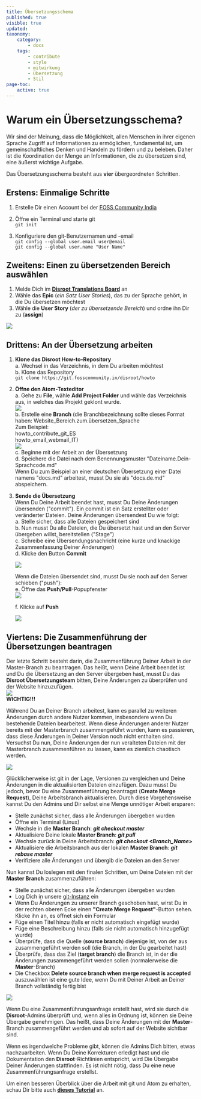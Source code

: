 ```yaml
---
title: Übersetzungsschema
published: true
visible: true
updated:
taxonomy:
    category:
        - docs
    tags:
        - contribute
        - style
        - mitwirkung
        - Übersetzung
        - Stil
page-toc:
    active: true
---
```



# Warum ein Übersetzungsschema?
Wir sind der Meinung, dass die Möglichkeit, allen Menschen in ihrer eigenen Sprache Zugriff auf Informationen zu ermöglichen, fundamental ist, um gemeinschaftliches Denken und Handeln zu fördern und zu beleben. Daher ist die Koordination der Menge an Informationen, die zu übersetzen sind, eine äußerst wichtige Aufgabe.

Das Übersetzungsschema besteht aus **vier** übergeordneten Schritten.

## Erstens: Einmalige Schritte
1. Erstelle Dir einen Account bei der [FOSS Community India](https://git.fosscommunity.in/users/sign_in)
2. Öffne ein Terminal und starte git<br>
`git init`<br>

3. Konfiguriere den git-Benutzernamen und -email<br>
`git config --global user.email user@email`<br>
`git config --global user.name "User Name"`<br>


## Zweitens: Einen zu übersetzenden Bereich auswählen
1. Melde Dich im [**Disroot Translations Board**](https://board.disroot.org/project/fede-disroot-translations/timeline) an
2. Wähle das **Epic** (*ein Satz User Stories*), das zu der Sprache gehört, in die Du übersetzen möchtest
3. Wähle die **User Story** (*der zu übersetzende Bereich*) und ordne ihn Dir zu (**assign**)<br>

![](de/assign.gif)

## Drittens: An der Übersetzung arbeiten
1. **Klone das Disroot How-to-Repository**<br>
    a. Wechsel in das Verzeichnis, in dem Du arbeiten möchtest<br>
    b. Klone das Repository<br>
    `git clone https://git.fosscommunity.in/disroot/howto`
2. **Öffne den Atom-Texteditor**<br>
    a. Gehe zu **File**, wähle **Add Project Folder** und wähle das Verzeichnis aus, in welches das Projekt geklont wurde.<br>
![](de/atom_interface1.png)<br>
    b. Erstelle eine **Branch** (die Branchbezeichnung sollte dieses Format haben: Website_Bereich.zum.übersetzen_Sprache<br>
    Zum Beispiel:<br>
    howto_contribute_git_ES<br>
    howto_email_webmail_IT)<br>![](de/branch_01.gif)<br>
    c. Beginne mit der Arbeit an der Übersetzung<br>
    d. Speichere die Datei nach dem Benennungsmuster "Dateiname.Dein-Sprachcode.md"<br>
    Wenn Du zum Beispiel an einer deutschen Übersetzung einer Datei namens "docs.md" arbeitest, musst Du sie als "docs.de.md" abspeichern.

3. **Sende die Übersetzung**<br>
    Wenn Du Deine Arbeit beendet hast, musst Du Deine Änderungen übersenden ("commit"). Ein commit ist ein Satz erstellter oder veränderter Dateien. Deine Änderungen übersendest Du wie folgt:<br>
    a. Stelle sicher, dass alle Dateien gespeichert sind<br>
    b. Nun musst Du alle Dateien, die Du übersetzt hast und an den Server übergeben willst, bereitstellen ("Stage")<br>
    c. Schreibe eine Übersendungsnachricht (eine kurze und knackige Zusammenfassung Deiner Änderungen)<br>
    d. Klicke den Button **Commit**<br>

    ![](de/commit.gif)<br>

    Wenn die Dateien übersendet sind, musst Du sie noch auf den Server schieben ("push"):<br>
    e. Öffne das **Push/Pull**-Popupfenster<br>
![](de/pull_push.png)<br>

    f. Klicke auf **Push**<br>

    ![](de/push.gif)<br>

## Viertens: Die Zusammenführung der Übersetzungen beantragen
Der letzte Schritt besteht darin, die Zusammenführung Deiner Arbeit in der Master-Branch zu beantragen. Das heißt, wenn Deine Arbeit beendet ist und Du die Übersetzung an den Server übergeben hast, musst Du das **Disroot Übersetzungsteam** bitten, Deine Änderungen zu überprüfen und der Website hinzuzufügen.<br>
![](de/note.png) <br>**WICHTIG!!!**

Während Du an Deiner Branch arbeitest, kann es parallel zu weiteren Änderungen durch andere Nutzer kommen, insbesondere wenn Du bestehende Dateien bearbeitest. Wenn diese Änderungen anderer Nutzer bereits mit der Masterbranch zusammengeführt wurden, kann es passieren, dass diese Änderungen in Deiner Version noch nicht enthalten sind. Versuchst Du nun, Deine Änderungen der nun veralteten Dateien mit der Masterbranch zusammenführen zu lassen, kann es ziemlich chaotisch werden.

![](en/git-merge_chaos.gif)

Glücklicherweise ist git in der Lage, Versionen zu vergleichen und Deine Änderungen in die aktualisierten Dateien einzufügen. Dazu musst Du jedoch, bevor Du eine Zusammenführung beantragst (**Create Merge Request**), Deine Arbeitsbranch aktualisieren. Durch diese Vorgehensweise kannst Du den Admins und Dir selbst eine Menge unnötiger Arbeit ersparen:

 - Stelle zunächst sicher, dass alle Änderungen übergeben wurden
 - Öffne ein Terminal (Linux)
 - Wechsle in die **Master Branch**: ***git checkout master***
 - Aktualisiere Deine lokale **Master Branch**: ***git pull***
 - Wechsle zurück in Deine Arbeitsbranch: ***git checkout <Branch_Name>***
 - Aktualisiere die Arbeitsbranch aus der lokalen **Master Branch**: ***git rebase master***
 - Verifiziere alle Änderungen und übergib die Dateien an den Server

Nun kannst Du loslegen mit den finalen Schritten, um Deine Dateien mit der **Master Branch** zusammenzuführen:

- Stelle zunächst sicher, dass alle Änderungen übergeben wurden
- Log Dich in unsere [git-Instanz](https://git.fosscommunity.in) ein
- Wenn Du Änderungen zu unserer Branch geschoben hast, wirst Du in der rechten oberen Ecke einen **"Create Merge Request"**-Button sehen. Klicke ihn an, es öffnet sich ein Formular
- Füge einen Titel hinzu (falls er nicht automatisch eingefügt wurde)
- Füge eine Beschreibung hinzu (falls sie nicht automatisch hinzugefügt wurde)
- Überprüfe, dass die Quelle (**source branch**) diejenige ist, von der aus zusammengeführt werden soll (die Branch, in der Du gearbeitet hast)
- Überprüfe, dass das Ziel (**target branch**) die Branch ist, in der die Änderungen zusammengeführt werden sollen (normalerweise die **Master**-Branch)
- Die Checkbox **Delete source branch when merge request is accepted** auszuwählen ist eine gute Idee, wenn Du mit Deiner Arbeit an Deiner Branch vollständig fertig bist

![](de/git-merge_request.gif)

Wenn Du eine Zusammenführungsanfrage erstellt hast, wird sie durch die **Disroot**-Admins überprüft und, wenn alles in Ordnung ist, können sie Deine Übergabe genehmigen. Das heißt, dass Deine Änderungen mit der **Master**-Branch zusammengeführt werden und ab sofort auf der Website sichtbar sind.

Wenn es irgendwelche Probleme gibt, können die Admins Dich bitten, etwas nachzuarbeiten. Wenn Du Deine Korrekturen erledigt hast und die Dokumentation den **Disroot**-Richtlinien entspricht, wird Die Übergabe Deiner Änderungen stattfinden. Es ist nicht nötig, dass Du eine neue Zusammenführungsanfrage erstellst.
<br>

Um einen besseren Überblick über die Arbeit mit git und Atom zu erhalten, schau Dir bitte auch [**dieses Tutorial**](https://howto.disroot.org/en/contribute/git/how-to-use-git) an.
